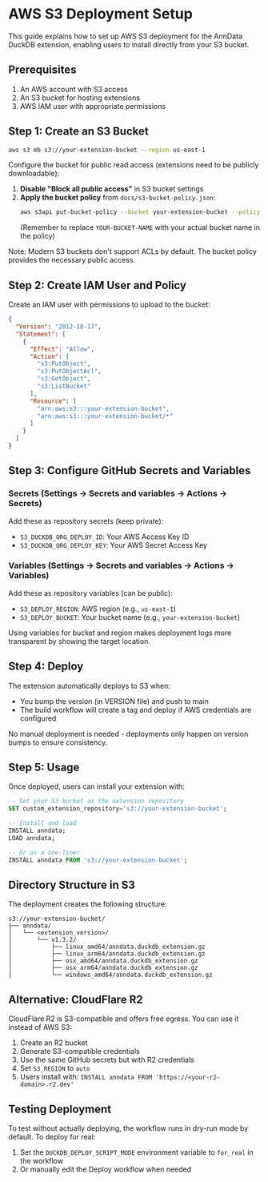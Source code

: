 # AWS S3 Deployment Setup

This guide explains how to set up AWS S3 deployment for the AnnData DuckDB extension, enabling users to install directly from your S3 bucket.

## Prerequisites

1. An AWS account with S3 access
2. An S3 bucket for hosting extensions
3. AWS IAM user with appropriate permissions

## Step 1: Create an S3 Bucket

```bash
aws s3 mb s3://your-extension-bucket --region us-east-1
```

Configure the bucket for public read access (extensions need to be publicly downloadable):

1. **Disable "Block all public access"** in S3 bucket settings
2. **Apply the bucket policy** from `docs/s3-bucket-policy.json`:
   ```bash
   aws s3api put-bucket-policy --bucket your-extension-bucket --policy file://docs/s3-bucket-policy.json
   ```
   (Remember to replace `YOUR-BUCKET-NAME` with your actual bucket name in the policy)

Note: Modern S3 buckets don't support ACLs by default. The bucket policy provides the necessary public access.

## Step 2: Create IAM User and Policy

Create an IAM user with permissions to upload to the bucket:

```json
{
  "Version": "2012-10-17",
  "Statement": [
    {
      "Effect": "Allow",
      "Action": [
        "s3:PutObject",
        "s3:PutObjectAcl",
        "s3:GetObject",
        "s3:ListBucket"
      ],
      "Resource": [
        "arn:aws:s3:::your-extension-bucket",
        "arn:aws:s3:::your-extension-bucket/*"
      ]
    }
  ]
}
```

## Step 3: Configure GitHub Secrets and Variables

### Secrets (Settings → Secrets and variables → Actions → Secrets)
Add these as repository secrets (keep private):
- `S3_DUCKDB_ORG_DEPLOY_ID`: Your AWS Access Key ID
- `S3_DUCKDB_ORG_DEPLOY_KEY`: Your AWS Secret Access Key

### Variables (Settings → Secrets and variables → Actions → Variables)
Add these as repository variables (can be public):
- `S3_DEPLOY_REGION`: AWS region (e.g., `us-east-1`)
- `S3_DEPLOY_BUCKET`: Your bucket name (e.g., `your-extension-bucket`)

Using variables for bucket and region makes deployment logs more transparent by showing the target location.

## Step 4: Deploy

The extension automatically deploys to S3 when:
- You bump the version (in VERSION file) and push to main
- The build workflow will create a tag and deploy if AWS credentials are configured

No manual deployment is needed - deployments only happen on version bumps to ensure consistency.

## Step 5: Usage

Once deployed, users can install your extension with:

```sql
-- Set your S3 bucket as the extension repository
SET custom_extension_repository='s3://your-extension-bucket';

-- Install and load
INSTALL anndata;
LOAD anndata;

-- Or as a one-liner
INSTALL anndata FROM 's3://your-extension-bucket';
```

## Directory Structure in S3

The deployment creates the following structure:
```
s3://your-extension-bucket/
├── anndata/
│   └── <extension_version>/
│       └── v1.3.2/
│           ├── linux_amd64/anndata.duckdb_extension.gz
│           ├── linux_arm64/anndata.duckdb_extension.gz
│           ├── osx_amd64/anndata.duckdb_extension.gz
│           ├── osx_arm64/anndata.duckdb_extension.gz
│           └── windows_amd64/anndata.duckdb_extension.gz
```

## Alternative: CloudFlare R2

CloudFlare R2 is S3-compatible and offers free egress. You can use it instead of AWS S3:

1. Create an R2 bucket
2. Generate S3-compatible credentials
3. Use the same GitHub secrets but with R2 credentials
4. Set `S3_REGION` to `auto`
5. Users install with: `INSTALL anndata FROM 'https://<your-r2-domain>.r2.dev'`

## Testing Deployment

To test without actually deploying, the workflow runs in dry-run mode by default. To deploy for real:
1. Set the `DUCKDB_DEPLOY_SCRIPT_MODE` environment variable to `for_real` in the workflow
2. Or manually edit the Deploy workflow when needed